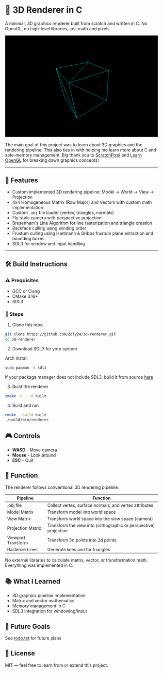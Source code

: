 # 🧊 3D Renderer in C

A minimal, 3D graphics renderer built from scratch and written in C. No OpenGL, no high-level libraries, just math and pixels.

![Wireframe cube in 3D](screenshots/wireframe-cube.png)

The main goal of this project was to learn about 3D graphics and the rendering pipeline. This also ties in with helping me learn more about C and safe-memory management. Big thank you to [ScratchPixel](https://www.scratchpixel.com) and [Learn OpenGL](https://learnopengl.com/) for breaking down graphics concepts!



---

## 🎨 Features

- Custom implemented 3D rendering pipeline: Model -> World -> View -> Projection
- 4x4 Homogeneous Matrix (Row Major) and Vectors with custom math implementation
- Custom `.obj` file loader (vertex, triangles, normals)
- Fly-style camera with perspective projection
- Bresenham's Line Algorithm for line rasterization and triangle creation
- Backface culling using winding order
- Frustum culling using Hartmann & Gribbs frustum plane extraction and bounding boxes
- SDL3 for window and input handling

---

## 🛠️ Build Instructions

### ⚠️ Prequisites

- GCC or Clang
- CMake 3.16+
- SDL3 

### 👟 Steps
1. Clone this repo

```bash
git clone https://github.com/Zoly24/3d-renderer.git
cd 3d-renderer
```

2. Download SDL3 for your system

Arch Install:
```bash
sudo pacman -S sdl3
```

If your package manager does not include SDL3, build it from source [here](https://github.com/libsdl-org/SDL/blob/main/INSTALL.md)

3. Build the renderer

```bash
cmake -S . -B build
```

4. Build and run
```bash
cmake --build build
./build/bin/renderer
```

## 🎮 Controls
- **WASD** - Move camera
- **Mouse** - Look around
- **ESC** - Quit

## 🧠 Function

The renderer follows conventional 3D rendering pipeline: 

|      Pipeline      |                             Function                              |
| ------------------ | ----------------------------------------------------------------- |
| .obj file          |            Collect vertex, surface normals, and vertex attributes |
| Model Matrix       |                                  Transform model into world space |
| View Matrix        |                Transform world space into the view space (camera) |
| Projection Matrix  |  Transform the view into (orthographic or perspective) projection |
| Viewport Transform |                                Transform 3d points into 2d points |
| Rasterize Lines    |                                  Generate lines and for triangles |

No external libraries to calculate matrix, vector, or transformation math. Everything was implemented in C.

## 📚 What I Learned
- 3D graphics pipeline implementation
- Matrix and vector mathematics
- Memory management in C
- SDL3 integration for windowing/input

## 🚀 Future Goals

See [todo.txt](todo.txt) for future plans

## 📄 License
MIT — feel free to learn from or extend this project.
